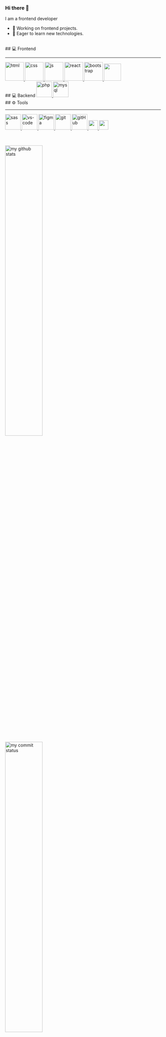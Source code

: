 ### Hi there 👋
I am a frontend developer 
- 🔭 Working on frontend projects.
- 🌱 Eager to learn new technologies.
<br>
## 💻 Frontend <br>
<hr>
<a href="#" target="_blank"> <img src="https://cdn.icon-icons.com/icons2/2107/PNG/512/file_type_html_icon_130541.png" alt="html" height="60"/> </a>
<a href="#" target="_blank"> <img src="https://cdn.icon-icons.com/icons2/2107/PNG/512/file_type_css_icon_130661.png" alt="css" height="60"/> </a>
<a href="#" target="_blank"> <img src="https://cdn.icon-icons.com/icons2/2108/PNG/512/javascript_icon_130900.png" alt="js" height="60"/> </a>
<a href="#" target="_blank"> <img src="https://cdn.icon-icons.com/icons2/2107/PNG/512/file_type_vue_icon_130078.png" alt="react" width="60"/> </a>
<a href="#" target="_blank"> <img src="https://cdn.icon-icons.com/icons2/2415/PNG/512/bootstrap_plain_wordmark_logo_icon_146620.png" alt="bootstrap" height="60"/> </a>
<a href="#" target="_blank"> <img src="https://cdn.icon-icons.com/icons2/2415/PNG/512/jquery_original_wordmark_logo_icon_146447.png" height="55"/> </a>
<br>
## 💻 Backend 
<a href="#" target="_blank"> <img src="https://cdn.icon-icons.com/icons2/2107/PNG/512/file_type_php_icon_130266.png" alt="php" height="50"/> </a>
<a href="#" target="_blank"> <img src="https://cdn.icon-icons.com/icons2/2415/PNG/512/mysql_original_wordmark_logo_icon_146417.png" alt="mysql" height="50" /> </a>
<br>
## ⚙ Tools <br>
<hr>
<a href="#" target="_blank"> <img src="https://cdn-icons-png.flaticon.com/512/919/919831.png" alt="sass" height="50"/> </a>
<a href="#" target="_blank"> <img src="https://www.pngitem.com/pimgs/m/80-800968_vscode-visual-studio-logo-png-transparent-png.png" alt="vs-code" height="50"/> </a>
<a href="#" target="_blank"> <img src="https://cdn.icon-icons.com/icons2/2699/PNG/512/figma_logo_icon_171159.png" alt="figma" height="50"/> </a>
<a href="#" target="_blank"> <img src="https://cdn-icons-png.flaticon.com/512/733/733609.png" alt="git" height="50"/> </a>
<a href="#" target="_blank"> <img src="https://cdn-icons-png.flaticon.com/512/733/733609.png" alt="gitHub" height="50"/> </a>
<a href="#" target="_blank"> <img src="https://upload.wikimedia.org/wikipedia/commons/thumb/b/b9/Slack_Technologies_Logo.svg/1280px-Slack_Technologies_Logo.svg.png" height="30"/> </a>
<a href="#" target="_blank"> <img src="https://cdn.icon-icons.com/icons2/2397/PNG/512/microsoft_office_teams_logo_icon_145726.png" height="30"/> </a><br>
<p align="left"> 
 <br> <br>
<img src="https://github-readme-stats.vercel.app/api?username=erdem-muhammed&theme=buefy " alt="my github stats" width="49%"/></p>
<p align="left"><img src="https://github-readme-streak-stats.herokuapp.com/?user=erdem-muhammed&theme=buefy&" alt="my commit status" width="49%" /> </p>
